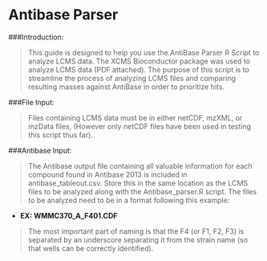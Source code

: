 # Antibase Parser

###Introduction:
>This guide is designed to help you use the AntiBase Parser R Script to analyze LCMS data. 
>The XCMS Bioconductor package was used to analyze LCMS data (PDF attached). 
>The purpose of this script is to streamline the process of analyzing LCMS files and comparing resulting masses against AntiBase in order to prioritize hits.

###File Input:
>Files containing LCMS data must be in either netCDF, mzXML, or mzData files, (However only netCDF files have been used in testing this script thus far).

###Antibase Input:
>The Antibase output file containing all valuable information for each compound found in Antibase 2013 is included in antibase_tableout.csv. Store this in the same location as the LCMS files to be analyzed along with the Antibase_parser.R script.
The files to be analyzed need to be in a format following this example:
+ **EX: WMMC370_A_F401.CDF**
>The most important part of naming is that the F4 (or F1, F2, F3) is separated by an underscore separating it from the strain name (so that wells can be correctly identified).
